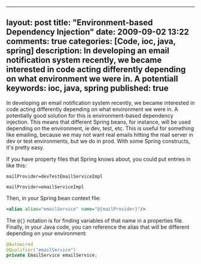 
---
layout: post
title: "Environment-based Dependency Injection"
date: 2009-09-02 13:22
comments: true
categories: [Code, ioc, java, spring]
description: In developing an email notification system recently, we became interested in code acting differently depending on what environment we were in.  A potentiall
keywords: ioc, java, spring
published: true
---

In developing an email notification system recently, we became interested in code acting differently depending on what environment we were in.  A potentially good solution for this is environment-based dependency injection.  This means that different Spring beans, for instance, will be used depending on the environment, ie dev, test, etc.  This is useful for something like emailing, because we may not want real emails hitting the mail server in dev or test environments, but we do in prod.  With some Spring constructs, it's pretty easy.

<!--more-->

If you have property files that Spring knows about, you could put entries in like this:

```text defaultContext-dev-test.properties 
mailProvider=devTestEmailServiceImpl
```

```text defaultContext.properties
mailProvider=emailServiceImpl
```

Then, in your Spring bean context file:

```xml serviceBeanContext.xml
<alias alias="emailService" name="@{mailProvider}"/>
```

The `@{}` notation is for finding variables of that name in a properties file.  Finally, in your Java code, you can reference the alias that will be different depending on your environment:

```java
@Autowired
@Qualifier("emailService")
private EmailService emailService;
```
  
